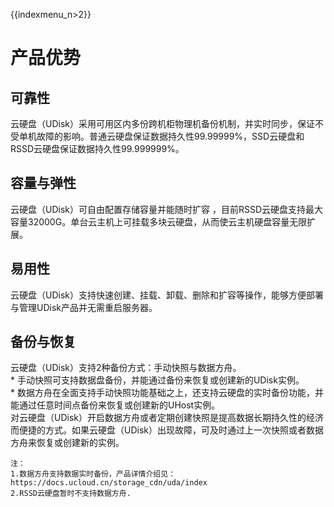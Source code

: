 {{indexmenu_n>2}}

# 产品优势

## 可靠性

云硬盘（UDisk）采用可用区内多份跨机柜物理机备份机制，并实时同步，保证不受单机故障的影响。普通云硬盘保证数据持久性99.99999%，SSD云硬盘和RSSD云硬盘保证数据持久性99.999999%。

## 容量与弹性

云硬盘（UDisk）可自由配置存储容量并能随时扩容
，目前RSSD云硬盘支持最大容量32000G。单台云主机上可挂载多块云硬盘，从而使云主机硬盘容量无限扩展。

## 易用性

云硬盘（UDisk）支持快速创建、挂载、卸载、删除和扩容等操作，能够方便部署与管理UDisk产品并无需重启服务器。

## 备份与恢复

云硬盘（UDisk）支持2种备份方式：手动快照与数据方舟。  
\* 手动快照可支持数据盘备份，并能通过备份来恢复或创建新的UDisk实例。  
\* 数据方舟在全面支持手动快照功能基础之上，还支持云硬盘的实时备份功能，并能通过任意时间点备份来恢复或创建新的UHost实例。  
对云硬盘（UDisk）开启数据方舟或者定期创建快照是提高数据长期持久性的经济而便捷的方式。如果云硬盘（UDisk）出现故障，可及时通过上一次快照或者数据方舟来恢复或创建新的实例。

    注：
    1.数据方舟支持数据实时备份，产品详情介绍见：https://docs.ucloud.cn/storage_cdn/uda/index 
    2.RSSD云硬盘暂时不支持数据方舟.

